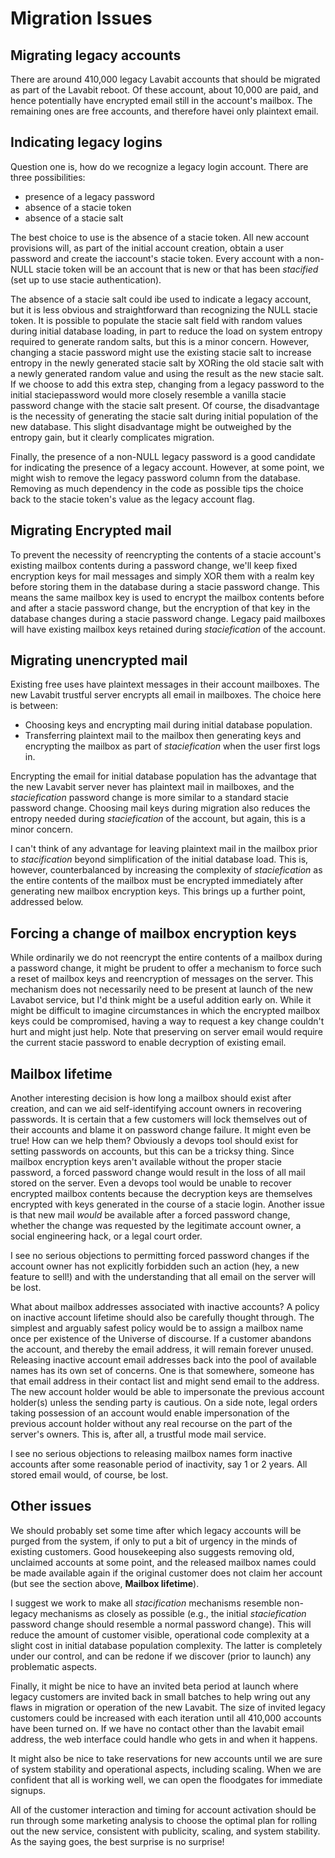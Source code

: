# Migration Issues

## Migrating legacy accounts

There are around 410,000 legacy Lavabit accounts that should be migrated
as part of the Lavabit reboot. Of these account, about 10,000 are paid, and
hence potentially have encrypted email still in the account's mailbox. The remaining 
ones are free accounts, and therefore havei only plaintext email.

## Indicating legacy logins

Question one is, how do we recognize a legacy login account. There are
three possibilities:
* presence of a legacy password
* absence of a stacie token
* absence of a stacie salt

The best choice to use is the absence of a stacie token. All new account
provisions will, as part of the initial account creation, obtain a user password
and create the iaccount's stacie token. Every account with a non-NULL stacie token will
be an account that is new or that has been *stacified* (set up to use stacie authentication).

The absence of a stacie salt could ibe used to indicate a legacy account, but it is less 
obvious and straightforward than recognizing the NULL stacie token. It is possible to 
populate the stacie salt field with random values during initial database 
loading, in part to reduce the load on system entropy required to generate random
salts, but this is a minor concern. However, changing a stacie password
might use the existing stacie salt to increase entropy in the newly generated stacie 
salt by XORing the old stacie salt with a newly generated random value and using the
result as the new stacie salt. If we choose to add this extra step, changing from a 
legacy password to the initial staciepassword would more closely resemble a vanilla 
stacie password change with the stacie salt present. Of course, the disadvantage is
the necessity of generating the stacie salt during initial population of the
new database. This slight disadvantage might be outweighed by the entropy gain, but
it clearly complicates migration.

Finally, the presence of a non-NULL legacy password is a good candidate for indicating 
the presence of a legacy account. However, at some point, we might wish to 
remove the legacy password column from the database. Removing as much dependency in
the code as possible tips the choice back to the stacie token's value as the 
legacy account flag.

## Migrating Encrypted mail

To prevent the necessity of reencrypting the contents of a stacie account's 
existing mailbox contents during a password change, we'll keep fixed encryption 
keys for mail messages and simply XOR them with a realm key before storing them in the database
during a stacie password change.
This means the same mailbox key is used to encrypt the mailbox contents before and after a
stacie password change, but the encryption
of that key in the database changes during a stacie password change. Legacy paid mailboxes will have
existing mailbox keys retained during *staciefication* of the account.

## Migrating unencrypted mail

Existing free uses have plaintext messages in their account mailboxes. The new Lavabit trustful server
encrypts all email in mailboxes. The choice here is between:
* Choosing keys and encrypting mail during initial database population.
* Transferring plaintext mail to the mailbox then generating keys and encrypting
the mailbox as part of *staciefication* when the user first logs in.

Encrypting the email for initial database population has the advantage that the new Lavabit
server never has plaintext mail in mailboxes, and the *staciefication* password change
is more similar to a standard stacie password change. Choosing mail keys during migration
also reduces the entropy needed during *staciefication* of the account, but again, this is
a minor concern.

I can't think of any advantage for leaving plaintext mail in the mailbox prior to *stacification*
beyond simplification of the initial database load. This is, however, counterbalanced by increasing
the complexity of *staciefication* as the entire contents of the mailbox must be 
encrypted immediately after generating new mailbox encryption keys. This brings up a further point,
addressed below.

## Forcing a change of mailbox encryption keys

While ordinarily we do not reencrypt the entire contents of a mailbox during a password change,
it might be prudent to offer a mechanism to force such a reset of mailbox keys and reencryption
of messages on the server. This mechanism does not necessarily need to be present at launch of 
the new Lavabot service, but I'd think might be a useful addition early on. While it might be difficult
to imagine circumstances in which the encrypted mailbox keys could be compromised, having
a way to request a key change couldn't hurt and might just help. Note that preserving on server
email would require the current stacie password to enable decryption of existing email.

## Mailbox lifetime

Another interesting decision is how long a mailbox should exist after creation, and can we aid
self-identifying account owners in recovering passwords. It is certain that a few customers will lock
themselves out of their accounts and blame it on password change failure. It might even be true!
How can we help them? Obviously a devops tool should exist for setting passwords on accounts, but
this can be a tricksy thing. Since mailbox encryption keys aren't available without the proper
stacie password, a forced password change would result in the loss of all mail stored on the server.
Even a devops tool would be unable to recover encrypted mailbox contents because the decryption keys
are themselves encrypted with keys generated in the course of a stacie login. Another issue is that
new mail *would* be available after a forced password change, whether the change was requested by the 
legitimate account owner, a social engineering hack, or a legal court order.

I see no serious objections to permitting forced password changes if the account owner has not 
explicitly forbidden such an action (hey, a new feature to sell!) and with the understanding that all
email on the server will be lost.

What about mailbox addresses associated with inactive accounts?
A policy on inactive account lifetime should also be carefully thought through. The simplest and
arguably safest policy would be to assign a mailbox name once per existence of the Universe of discourse.
If a customer abandons the account, and thereby the email address, it will remain forever unused.
Releasing inactive account email addresses back into the pool of available names has its own set
of concerns. One is that somewhere, someone has that email address in their contact list and
might send email to the address. The new account holder would be able to impersonate the previous
account holder(s) unless the sending party is cautious. On a side note, legal orders taking possession 
of an account would enable impersonation of the previous account holder without any real recourse
on the part of the server's owners. This is, after all, a trustful mode mail service.

I see no serious objections to releasing mailbox names form inactive accounts after some reasonable 
period of inactivity, say 1 or 2 years. All stored email would, of course, be lost.

## Other issues

We should probably set some time after which legacy accounts will be purged from the system, if only to put
a bit of urgency in the minds of existing customers. Good housekeeping also suggests removing old, unclaimed
accounts at some point, and the released mailbox names could be made available again if the original
customer does not claim her account (but see the section above, **Mailbox lifetime**).

I suggest we work to make all *stacification* mechanisms resemble non-legacy mechanisms as closely
as possible (e.g., the initial *staciefication* password change should resemble a normal password
change). This will reduce the amount of customer visible, operational code complexity at a slight
cost in initial database population complexity. The latter is completely under our control, and can
be redone if we discover (prior to launch) any problematic aspects.

Finally, it might be nice to have an invited beta period at launch where legacy customers are invited back
in small batches to help wring out any flaws in migration or operation of the new Lavabit. The size of 
invited legacy customers could be increased with each iteration until all 410,000 accounts have been turned on.
If we have no contact other than the lavabit email address, the web interface could handle who gets in and
when it happens. 

It might also be nice to take reservations for new accounts until we are sure of system stability and
operational aspects, including scaling. When we are confident that all is working well, we can open the
floodgates for immediate signups.

All of the customer interaction and timing for account activation should be run through some marketing
analysis to choose the optimal plan for rolling out the new service, consistent with publicity, scaling, and
system stability. As the saying goes, the best surprise is no surprise!

